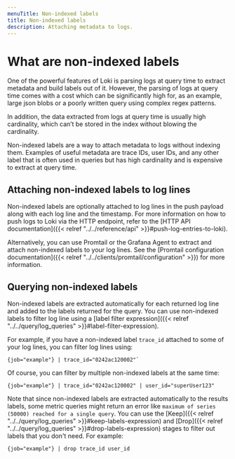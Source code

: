 ```yaml
---
menuTitle: Non-indexed labels
title: Non-indexed labels
description: Attaching metadata to logs.
---
```

# What are non-indexed labels

One of the powerful features of Loki is parsing logs at query time to extract metadata and build labels out of it.
However, the parsing of logs at query time comes with a cost which can be significantly high for, as an example,
large json blobs or a poorly written query using complex regex patterns.

In addition, the data extracted from logs at query time is usually high cardinality, which can’t be stored
in the index without blowing the cardinality.

Non-indexed labels are a way to attach metadata to logs without indexing them. Examples of useful metadata are
trace IDs, user IDs, and any other label that is often used in queries but has high cardinality and is expensive
to extract at query time.

## Attaching non-indexed labels to log lines

Non-indexed labels are optionally attached to log lines in the push payload along with each log line and the timestamp.
For more information on how to push logs to Loki via the HTTP endpoint, refer to the [HTTP API documentation]({{< relref "../../reference/api" >}}#push-log-entries-to-loki).

Alternatively, you can use Promtail or the Grafana Agent to extract and attach non-indexed labels to your log lines.
See the [Promtail configuration documentation]({{< relref "../../clients/promtail/configuration" >}}) for more information.

## Querying non-indexed labels

Non-indexed labels are extracted automatically for each returned log line and added to the labels returned for the query.
You can use non-indexed labels to filter log line using a [label filter expression]({{< relref "../../query/log_queries" >}}#label-filter-expression).

For example, if you have a non-indexed label `trace_id` attached to some of your log lines, you can filter log lines using:

```logql
{job="example"} | trace_id="0242ac120002"`
```

Of course, you can filter by multiple non-indexed labels at the same time:

```logql
{job="example"} | trace_id="0242ac120002" | user_id="superUser123"
```

Note that since non-indexed labels are extracted automatically to the results labels, some metric queries might return 
an error like `maximum of series (50000) reached for a single query`. You can use the [Keep]({{< relref "../../query/log_queries" >}}#keep-labels-expression) and [Drop]({{< relref "../../query/log_queries" >}}#drop-labels-expression) stages to filter out labels that you don't need.
For example:

```logql
{job="example"} | drop trace_id user_id
```